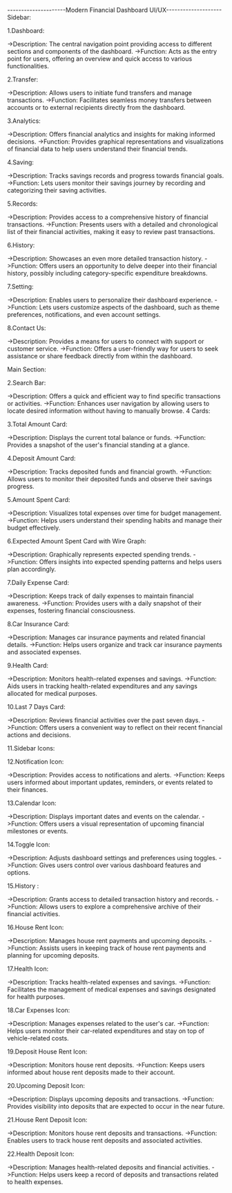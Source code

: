 

---------------------Modern Financial Dashboard UI/UX-------------------- 
Sidebar:

1.Dashboard:

->Description: The central navigation point providing access to different sections and components of the dashboard.
->Function: Acts as the entry point for users, offering an overview and quick access to various functionalities.

2.Transfer:

->Description: Allows users to initiate fund transfers and manage transactions.
->Function: Facilitates seamless money transfers between accounts or to external recipients directly from the dashboard.

3.Analytics:

->Description: Offers financial analytics and insights for making informed decisions.
->Function: Provides graphical representations and visualizations of financial data to help users understand their financial trends.

4.Saving:

->Description: Tracks savings records and progress towards financial goals.
->Function: Lets users monitor their savings journey by recording and categorizing their 
saving activities.

5.Records:

->Description: Provides access to a comprehensive history of financial transactions.
->Function: Presents users with a detailed and chronological list of their financial activities, making it easy to review past transactions.

6.History:

->Description: Showcases an even more detailed transaction history.
->Function: Offers users an opportunity to delve deeper into their financial history, possibly including category-specific expenditure breakdowns.

7.Setting:

->Description: Enables users to personalize their dashboard experience.
->Function: Lets users customize aspects of the dashboard, such as theme preferences, notifications, and even account settings.

8.Contact Us:

->Description: Provides a means for users to connect with support or customer service.
->Function: Offers a user-friendly way for users to seek assistance or share feedback directly from within the dashboard.

Main Section:

2.Search Bar:

->Description: Offers a quick and efficient way to find specific transactions or activities.
->Function: Enhances user navigation by allowing users to locate desired information without having to manually browse.
4 Cards:

3.Total Amount Card:

->Description: Displays the current total balance or funds.
->Function: Provides a snapshot of the user's financial standing at a glance.

4.Deposit Amount Card:

->Description: Tracks deposited funds and financial growth.
->Function: Allows users to monitor their deposited funds and observe their savings progress.

5.Amount Spent Card:

->Description: Visualizes total expenses over time for budget management.
->Function: Helps users understand their spending habits and manage their budget effectively.

6.Expected Amount Spent Card with Wire Graph:

->Description: Graphically represents expected spending trends.
->Function: Offers insights into expected spending patterns and helps users plan accordingly.

7.Daily Expense Card:

->Description: Keeps track of daily expenses to maintain financial awareness.
->Function: Provides users with a daily snapshot of their expenses, fostering financial consciousness.

8.Car Insurance Card:

->Description: Manages car insurance payments and related financial details.
->Function: Helps users organize and track car insurance payments and associated expenses.

9.Health Card:

->Description: Monitors health-related expenses and savings.
->Function: Aids users in tracking health-related expenditures and any savings allocated for medical purposes.

10.Last 7 Days Card:

->Description: Reviews financial activities over the past seven days.
->Function: Offers users a convenient way to reflect on their recent financial actions and decisions.

11.Sidebar Icons:

12.Notification Icon:

->Description: Provides access to notifications and alerts.
->Function: Keeps users informed about important updates, reminders, or events related to their finances.

13.Calendar Icon:

->Description: Displays important dates and events on the calendar.
->Function: Offers users a visual representation of upcoming financial milestones or events.

14.Toggle Icon:

->Description: Adjusts dashboard settings and preferences using toggles.
->Function: Gives users control over various dashboard features and options.

15.History :

->Description: Grants access to detailed transaction history and records.
->Function: Allows users to explore a comprehensive archive of their financial activities.

16.House Rent Icon:

->Description: Manages house rent payments and upcoming deposits.
->Function: Assists users in keeping track of house rent payments and planning for upcoming deposits.

17.Health Icon:

->Description: Tracks health-related expenses and savings.
->Function: Facilitates the management of medical expenses and savings designated for health purposes.

18.Car Expenses Icon:

->Description: Manages expenses related to the user's car.
->Function: Helps users monitor their car-related expenditures and stay on top of vehicle-related costs.

19.Deposit House Rent Icon:

->Description: Monitors house rent deposits.
->Function: Keeps users informed about house rent deposits made to their account.

20.Upcoming Deposit Icon:

->Description: Displays upcoming deposits and transactions.
->Function: Provides visibility into deposits that are expected to occur in the near future.

21.House Rent Deposit Icon:

->Description: Monitors house rent deposits and transactions.
->Function: Enables users to track house rent deposits and associated activities.

22.Health Deposit Icon:

->Description: Manages health-related deposits and financial activities.
->Function: Helps users keep a record of deposits and transactions related to health expenses.